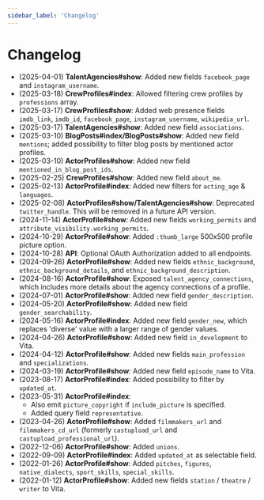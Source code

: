 ```yaml
---
sidebar_label: 'Changelog'
---
```


# Changelog

- (2025-04-01) **TalentAgencies#show**: Added new fields `facebook_page` and `instagram_username`.
- (2025-03-18) **CrewProfiles#index**: Allowed filtering crew profiles by `professions` array.
- (2025-03-17) **CrewProfiles#show**: Added web presence fields `imdb_link`, `imdb_id`, `facebook_page`, `instagram_username`, `wikipedia_url`.
- (2025-03-17) **TalentAgencies#show**: Added new field `associations`.
- (2025-03-10) **BlogPosts#index/BlogPosts#show**: Added new field `mentions`; added possibility to filter blog posts by mentioned actor profiles.
- (2025-03-10) **ActorProfiles#show**: Added new field `mentioned_in_blog_post_ids`.
- (2025-02-25) **CrewProfiles#show**: Added new field `about_me`.
- (2025-02-13) **ActorProfile#index**: Added new filters for `acting_age` & `languages`.
- (2025-02-08) **ActorProfiles#show/TalentAgencies#show**: Deprecated `twitter_handle`. This will be removed in a future API version.
- (2024-11-14) **ActorProfile#show**: Added new fields `working_permits` and `attribute_visibility.working_permits`.
- (2024-10-29) **ActorProfile#show**: Added `:thumb_large` 500x500 profile picture option.
- (2024-10-28) **API**: Optional OAuth Authorization added to all endpoints.
- (2024-09-26) **ActorProfile#show**: Added new fields `ethnic_background`, `ethnic_background_details`, and `ethnic_background_description`.
- (2024-08-16) **ActorProfile#show**: Exposed `talent_agency_connections`, which includes more details about the agency connections of a profile.
- (2024-07-01) **ActorProfile#show**: Added new field `gender_description`.
- (2024-05-20) **ActorProfile#show**: Added new field `gender_searchability`.
- (2024-05-16) **ActorProfile#index**: Added new field `gender_new`, which replaces 'diverse' value with a larger range of gender values.
- (2024-04-26) **ActorProfile#show**: Added new field `in_development` to Vita.
- (2024-04-12) **ActorProfile#show**: Added new fields `main_profession` and `specializations`.
- (2024-03-19) **ActorProfile#show**: Added new field `episode_name` to Vita.
- (2023-08-17) **ActorProfile#index**: Added possibility to filter by `updated_at`.
- (2023-05-31) **ActorProfile#index**:
  - Also emit `picture_copyright` if `include_picture` is specified.
  - Added query field `representative`.
- (2023-04-26) **ActorProfile#show**: Added `filmmakers_url` and `filmmakers_cd_url` (formerly `castupload_url` and `castupload_professional_url`).
- (2022-12-06) **ActorProfile#show**: Added `unions`.
- (2022-09-09) **ActorProfile#index**: Added `updated_at` as selectable field.
- (2022-01-26) **ActorProfile#show**: Added `pitches`, `figures`, `native_dialects`, `sport_skills`, `special_skills`.
- (2022-01-12) **ActorProfile#show**: Added new fields `station` / `theatre` / `writer` to Vita.
